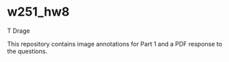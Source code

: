 # w251_hw8

T Drage

This repository contains image annotations for Part 1 and a PDF response to the questions.
